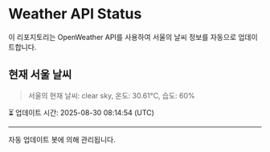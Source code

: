 
# Weather API Status

이 리포지토리는 OpenWeather API를 사용하여 서울의 날씨 정보를 자동으로 업데이트합니다.

## 현재 서울 날씨
> 서울의 현재 날씨: clear sky, 온도: 30.61°C, 습도: 60%

⏳ 업데이트 시간: 2025-08-30 08:14:54 (UTC)

---
자동 업데이트 봇에 의해 관리됩니다.
